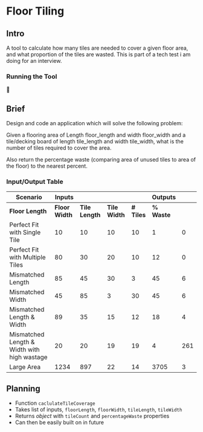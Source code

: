 # Floor Tiling

## Intro

A tool to calculate how many tiles are needed to cover a given floor area, and what proportion of the tiles are wasted. This is part of a tech test i am doing for an interview.

### Running the Tool
:construction:

## Brief


Design and code an application which will solve the following problem:

Given a flooring area of Length floor_length and width floor_width
and a tile/decking board of length tile_length and width tile_width,
what is the number of tiles required to cover the area.

Also return the percentage waste (comparing area of unused tiles to area of the floor) to the nearest percent.

### Input/Output Table

 Scenario | Inputs | | | | Outputs | |
---|---|---|---|---|---|---
 |**Floor Length** | **Floor Width** | **Tile Length** | **Tile Width** | **\# Tiles** | **% Waste**
 Perfect Fit with Single Tile | 10 | 10 | 10 | 10 | 1 | 0
Perfect Fit with Multiple Tiles |80 | 30 | 20 | 10 | 12 | 0
Mismatched Length |85 | 45 | 30 | 3 | 45 | 6
Mismatched Width |45 | 85 | 3 | 30 | 45 | 6
Mismatched Length & Width |89 | 35 | 15 | 12 | 18 | 4
Mismatched Length & Width with high wastage |20 | 20 | 19 | 19 | 4 | 261
Large Area |1234 | 897 | 22 | 14 | 3705 | 3

## Planning

- Function `caclulateTileCoverage`
- Takes list of inputs, `floorLength`, `floorWidth`, `tileLength`, `tileWidth`
- Returns *object* with `tileCount` and `percentageWaste` properties
- Can then be easily built on in future
